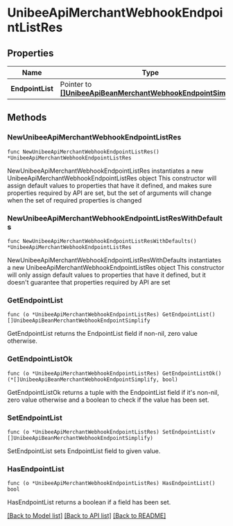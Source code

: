 # UnibeeApiMerchantWebhookEndpointListRes

## Properties

Name | Type | Description | Notes
------------ | ------------- | ------------- | -------------
**EndpointList** | Pointer to [**[]UnibeeApiBeanMerchantWebhookEndpointSimplify**](UnibeeApiBeanMerchantWebhookEndpointSimplify.md) | EndpointList | [optional] 

## Methods

### NewUnibeeApiMerchantWebhookEndpointListRes

`func NewUnibeeApiMerchantWebhookEndpointListRes() *UnibeeApiMerchantWebhookEndpointListRes`

NewUnibeeApiMerchantWebhookEndpointListRes instantiates a new UnibeeApiMerchantWebhookEndpointListRes object
This constructor will assign default values to properties that have it defined,
and makes sure properties required by API are set, but the set of arguments
will change when the set of required properties is changed

### NewUnibeeApiMerchantWebhookEndpointListResWithDefaults

`func NewUnibeeApiMerchantWebhookEndpointListResWithDefaults() *UnibeeApiMerchantWebhookEndpointListRes`

NewUnibeeApiMerchantWebhookEndpointListResWithDefaults instantiates a new UnibeeApiMerchantWebhookEndpointListRes object
This constructor will only assign default values to properties that have it defined,
but it doesn't guarantee that properties required by API are set

### GetEndpointList

`func (o *UnibeeApiMerchantWebhookEndpointListRes) GetEndpointList() []UnibeeApiBeanMerchantWebhookEndpointSimplify`

GetEndpointList returns the EndpointList field if non-nil, zero value otherwise.

### GetEndpointListOk

`func (o *UnibeeApiMerchantWebhookEndpointListRes) GetEndpointListOk() (*[]UnibeeApiBeanMerchantWebhookEndpointSimplify, bool)`

GetEndpointListOk returns a tuple with the EndpointList field if it's non-nil, zero value otherwise
and a boolean to check if the value has been set.

### SetEndpointList

`func (o *UnibeeApiMerchantWebhookEndpointListRes) SetEndpointList(v []UnibeeApiBeanMerchantWebhookEndpointSimplify)`

SetEndpointList sets EndpointList field to given value.

### HasEndpointList

`func (o *UnibeeApiMerchantWebhookEndpointListRes) HasEndpointList() bool`

HasEndpointList returns a boolean if a field has been set.


[[Back to Model list]](../README.md#documentation-for-models) [[Back to API list]](../README.md#documentation-for-api-endpoints) [[Back to README]](../README.md)


